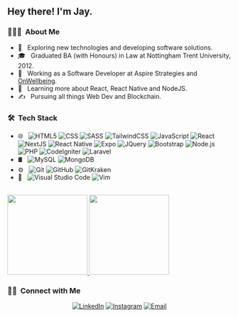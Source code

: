<h2> Hey there! I'm Jay.</h2>

<h3> 👨🏻‍💻 &nbsp;About Me </h3>

- 🤔 &nbsp; Exploring new technologies and developing software solutions.
- 🎓 &nbsp; Graduated BA (with Honours) in Law at Nottingham Trent University, 2012.
- 💼 &nbsp; Working as a Software Developer at Aspire Strategies and <a href="https://onwellbeing.com/" target="_blank">OnWellbeing</a>.
- 🌱 &nbsp; Learning more about React, React Native and NodeJS.
- ✍️ &nbsp; Pursuing all things Web Dev and Blockchain.

<h3> 🛠 &nbsp;Tech Stack</h3>

- 🌐 &nbsp;
  ![HTML5](https://img.shields.io/badge/-HTML5-333333?style=flat&logo=HTML5)
  ![CSS](https://img.shields.io/badge/-CSS-333333?style=flat&logo=CSS3&logoColor=1572B6)
  ![SASS](https://img.shields.io/badge/-SASS-333333?style=flat&logo=SASS)
  ![TailwindCSS](https://img.shields.io/badge/-TailwindCSS-333333?style=flat&logo=TailwindCSS)
  ![JavaScript](https://img.shields.io/badge/-JavaScript-333333?style=flat&logo=javascript)
  ![React](https://img.shields.io/badge/-React-333333?style=flat&logo=react)
  ![NextJS](https://img.shields.io/badge/-NextJS-333333?style=flat&logo=nextdotjs)
  ![React Native](https://img.shields.io/badge/-React_Native-333333?style=flat&logo=react)
  ![Expo](https://img.shields.io/badge/-Expo-333333?style=flat&logo=expo)
  ![JQuery](https://img.shields.io/badge/-JQuery-333333?style=flat&logo=jquery)
  ![Bootstrap](https://img.shields.io/badge/-Bootstrap-333333?style=flat&logo=bootstrap&logoColor=563D7C)
  ![Node.js](https://img.shields.io/badge/-Node.js-333333?style=flat&logo=node.js)
  ![PHP](https://img.shields.io/badge/-PHP-333333?style=flat&logo=php)
  ![CodeIgniter](https://img.shields.io/badge/-CodeIgniter-333333?style=flat&logo=codeigniter)
  ![Laravel](https://img.shields.io/badge/-Laravel-333333?style=flat&logo=laravel)
- 🛢 &nbsp;
  ![MySQL](https://img.shields.io/badge/-MySQL-333333?style=flat&logo=mysql)
  ![MongoDB](https://img.shields.io/badge/-MongoDB-333333?style=flat&logo=mongodb)
- ⚙️ &nbsp;
  ![Git](https://img.shields.io/badge/-Git-333333?style=flat&logo=git)
  ![GitHub](https://img.shields.io/badge/-GitHub-333333?style=flat&logo=github)
  ![GitKraken](https://img.shields.io/badge/-GitKraken-333333?style=flat&logo=gitkraken)
- 🔧 &nbsp;
  ![Visual Studio Code](https://img.shields.io/badge/-Visual%20Studio%20Code-333333?style=flat&logo=visual-studio-code&logoColor=007ACC)
  ![Vim](https://img.shields.io/badge/-Vim-333333?style=flat&logo=vim)

<br/>

<a href="https://github.com/dunnja">
  <img height="180em" src="https://github-readme-stats.vercel.app/api?username=dunnja&theme=dark&show_icons=true" />
</a>
<a href="https://github.com/dunnja">
  <img height="180em" src="https://github-readme-stats.vercel.app/api/top-langs/?username=dunnja&theme=dark&layout=compact" />
</a>

<br/>

<h3> 🤝🏻 &nbsp;Connect with Me </h3>

<p align="center">
<a href="https://www.linkedin.com/in/jay-dunn-15a023189/"><img alt="LinkedIn" src="https://img.shields.io/badge/LinkedIn-Jay%20Dunn-blue?style=flat-square&logo=linkedin"></a>
<a href="https://www.instagram.com/antagonistical/"><img alt="Instagram" src="https://img.shields.io/badge/Instagram-Antagonistical-blue?style=flat-square&logo=instagram"></a>
<a href="mailto:jay--dunn@hotmail.com"><img alt="Email" src="https://img.shields.io/badge/Email-jay--dunn@hotmail.com-blue?style=flat-square&logo=gmail"></a>
</p>
